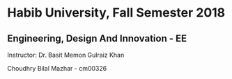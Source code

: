 
# Habib University, Fall Semester 2018
## Engineering, Design And Innovation - EE 

Instructor: Dr. Basit Memon
            Gulraiz Khan

Choudhry Bilal Mazhar - cm00326

